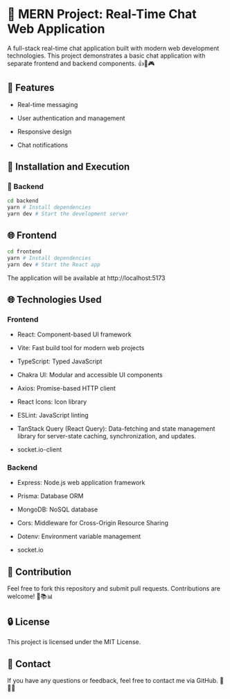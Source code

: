 # 💬 MERN Project: Real-Time Chat Web Application 

A full-stack real-time chat application built with modern web development technologies. This project demonstrates a basic chat application with separate frontend and backend components. 👍🌟🎮


## 🚀 Features 

- Real-time messaging

- User authentication and management

- Responsive design

- Chat notifications

## 🔄 Installation and Execution

### 🔧 Backend

```bash
cd backend
yarn # Install dependencies
yarn dev # Start the development server
```

## 🌐 Frontend
```bash
cd frontend
yarn # Install dependencies
yarn dev # Start the React app
```

The application will be available at http://localhost:5173

## 🌐 Technologies Used

### Frontend

- React: Component-based UI framework

- Vite: Fast build tool for modern web projects

- TypeScript: Typed JavaScript

- Chakra UI: Modular and accessible UI components

- Axios: Promise-based HTTP client

- React Icons: Icon library

- ESLint: JavaScript linting

- TanStack Query (React Query): Data-fetching and state management library for server-state caching, synchronization, and updates.

- socket.io-client

### Backend

- Express: Node.js web application framework

- Prisma: Database ORM

- MongoDB: NoSQL database

- Cors: Middleware for Cross-Origin Resource Sharing

- Dotenv: Environment variable management

- socket.io


## 📢 Contribution

Feel free to fork this repository and submit pull requests. Contributions are welcome! 🙌📚📊

## 🔒 License 

This project is licensed under the MIT License. 

## 📧 Contact

If you have any questions or feedback, feel free to contact me via GitHub. 👤🔗📲